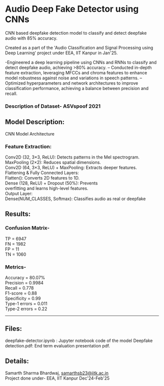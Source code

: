 # Audio Deep Fake Detector using CNNs
CNN based deepfake detection model to classify and detect deepfake audio with 85% accuracy. 

Created as a part of the 'Audio Classification and Signal Processing using Deep Learning' project under EEA, IIT Kanpur in Jan'25.

-Engineered a deep learning pipeline using CNNs and RNNs to classify and detect deepfake audio, achieving >80% accuracy.
– Conducted in-depth feature extraction, leveraging MFCCs and chroma features to enhance model robustness against noise and variations in speech patterns.
– Optimized hyperparameters and network architectures to improve classification performance, achieving a balance between precision and recall.

### Description of Dataset- ASVspoof 2021

## Model Description:
CNN Model Architecture    
### Feature Extraction:    
Conv2D (32, 3×3, ReLU): Detects patterns in the Mel spectrogram.   
MaxPooling (2×2): Reduces spatial dimensions.   
Conv2D (64, 3×3, ReLU) + MaxPooling: Extracts deeper features.   
Flattening & Fully Connected Layers:   
Flatten(): Converts 2D features to 1D.   
Dense (128, ReLU) + Dropout (50%): Prevents   
overfitting and learns high-level features.   
Output Layer:   
Dense(NUM_CLASSES, Softmax): Classifies audio as real or deepfake   

## Results:
### Confusion Matrix-    
TP = 6947   
FN = 1982   
FP = 11  
TN = 1060   

### Metrics-
Accuracy = 80.07%   
Precision = 0.9984    
Recall = 0.778    
F1-score = 0.88    
Specificity = 0.99  
Type-1 errors = 0.011   
Type-2 errors = 0.22   

_______________________________________________________

## Files:
deepfake-detector.ipynb : Jupyter notebook code of the model
Deepfake detection.pdf: End term evaluation presentation pdf. 

## Details:
Samarth Sharma Bhardwaj, samarthsb23@iitk.ac.in   
Project done under-
EEA, IIT Kanpur
Dec'24-Feb'25
